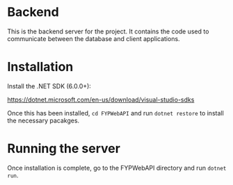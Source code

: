 # Backend

This is the backend server for the project. It contains the code used to communicate between the database and client applications.

# Installation

Install the .NET SDK (6.0.0+):

https://dotnet.microsoft.com/en-us/download/visual-studio-sdks

Once this has been installed, `cd FYPWebAPI` and run `dotnet restore` to install the necessary pacakges.

# Running the server
Once installation is complete, go to the FYPWebAPI directory and run `dotnet run`.
